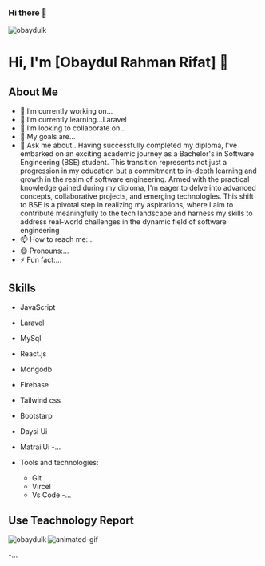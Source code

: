 ### Hi there 👋
<p align="left"> <img src="https://komarev.com/ghpvc/?username=obaydulk&label=Profile%20views&color=0e75b6&style=flat" alt="obaydulk" /> </p>
 
# Hi, I'm [Obaydul Rahman Rifat] 👋

## About Me

- 🔭 I’m currently working on...
- 🌱 I’m currently learning...Laravel
- 👯 I’m looking to collaborate on...
- 🥅 My goals are...
- 💬 Ask me about...Having successfully completed my diploma, I've embarked on an exciting academic journey as a Bachelor's in Software Engineering (BSE) student. This transition represents not just a progression in my education but a commitment to in-depth learning and growth in the realm of software engineering. Armed with the practical knowledge gained during my diploma, I'm eager to delve into advanced concepts, collaborative projects, and emerging technologies. This shift to BSE is a pivotal step in realizing my aspirations, where I aim to contribute meaningfully to the tech landscape and harness my skills to address real-world challenges in the dynamic field of software engineering 
- 📫 How to reach me:...
- 😄 Pronouns:...
- ⚡ Fun fact:...

## Skills
  - JavaScript
  - Laravel
  - MySql
  - React.js  
  - Mongodb
  - Firebase
  - Tailwind css
  - Bootstarp
  - Daysi Ui
  - MatrailUi
  -...

    
- Tools and technologies:
  - Git
  - Vircel
  - Vs Code
  -...
## Use Teachnology Report

<p><img align="left" src="https://github-readme-stats.vercel.app/api/top-langs?username=obaydulk&show_icons=true&locale=en&layout=compact" alt="obaydulk" /></p>

![animated-gif](https://github.com/username/username/blob/master/assets/animated-gif.gif)

  -...
 

